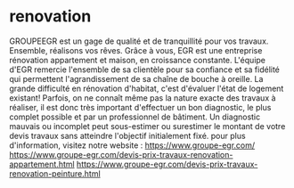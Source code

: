 # renovation
GROUPEEGR est un gage de qualité et de tranquillité pour vos travaux. Ensemble, réalisons vos rêves.
Grâce à vous, EGR est une entreprise rénovation appartement et maison, en croissance constante. L'équipe d'EGR remercie l'ensemble de sa clientèle pour sa confiance et sa fidélité qui permettent l'agrandissement de sa chaîne de bouche à oreille.
La grande difficulté en rénovation d'habitat, c'est d'évaluer l'état de logement existant! Parfois, on ne connaît même pas la nature exacte des travaux à réaliser, il est donc très important d'effectuer un bon diagnostic, le plus complet possible et par un professionnel de bâtiment. Un diagnostic mauvais ou incomplet peut sous-estimer ou surestimer le montant de votre devis travaux sans atteindre l'objectif initialement fixé.
pour plus d'information, visitez notre website :
https://www.groupe-egr.com/
https://www.groupe-egr.com/devis-prix-travaux-renovation-appartement.html
https://www.groupe-egr.com/devis-prix-travaux-renovation-peinture.html
